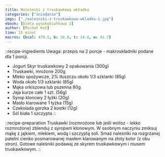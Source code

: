 ```yaml
---
title: Naleśniki z truskawkową wkładką
categories: ["śniadanie"]
imgs: ["./nalesniki-z-truskawkowa-wkladka-1.jpg"]
ebook: [Dieta wysokobiałkowa 2]
author: [Michał Kot]
time: 15 minut
macros: {kcal: 479.5, b: 26.0, t: 14.4, w: 41.7}
---
```


::recipe-ingredients
Uwaga: przepis na 2 porcje - makroskładniki podane dla 1 porcji.
- Jogurt Skyr truskawkowy 2 opakowania (300g)
- Truskawki, mrożone 200g
- Mleko spożywcze, 2% tłuszczu około 1/3 szklanki (85g)
- Woda około 1/3 szklanki (85g)
- Mąka orkiszowa lub pszenna 80g
- Jaja kurze całe 1 szt. (56g)
- Syrop klonowy 2 łyżki (20g)
- Masło klarowane 1 łyżka (15g)
- Czekolada gorzka 2 kostki (12g)
- Sól biała 1 szczypta
::

::recipe-preparation
Truskawki (rozmrożone lub jeśli wolisz - lekko rozmrożone) zblenduj z syropem klonowym. W osobnym naczyniu zmiksuj mąkę z jajkiem, mlekiem, wodą i szczyptą soli. Smaż naleśniki na rozgrzanej patelni cienko posmarowanej masłem klarowanym na złoty kolor (z obu stron). Gotowe naleśniki podawaj ze skyrem truskawkowym i musem truskawkowym.
::